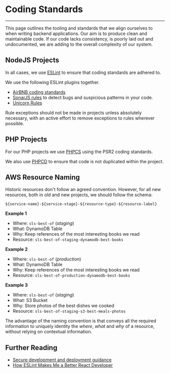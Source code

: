 # Coding Standards
***

This page outlines the tooling and standards that we align ourselves to when writing backend applications. Our aim is to
produce clean and maintainable code. If our code lacks consistency, is poorly laid out and undocumented, we are
adding to the overall complexity of our system.

## NodeJS Projects

In all cases, we use [ESLint](https://eslint.org/) to ensure that coding standards are adhered to.

We use the following ESLint plugins together.

- [AirBNB coding standards](https://www.npmjs.com/package/eslint-config-airbnb)
- [SonarJS rules](https://www.npmjs.com/package/eslint-plugin-sonarjs) to detect bugs and suspicious patterns in your code.
- [Unicorn Rules](https://www.npmjs.com/package/eslint-plugin-unicorn)

Rule exceptions should not be made in projects unless absolutely necessary, with an active effort to remove exceptions to
rules wherever possible.

## PHP Projects

For our PHP projects we use [PHPCS](https://github.com/squizlabs/PHP_CodeSniffer) using the PSR2 coding standards.

We also use [PHPCD](https://github.com/sebastianbergmann/phpcpd) to ensure that code is not duplicated within the project.

## AWS Resource Naming

Historic resources don't follow an agreed convention. However, for all new resources, both in old and new projects, we should follow the schema:

`${service-name}-${service-stage}-${resource-type}-${resource-label}`

**Example 1**
- Where: `sls-best-of` (_staging_)
- What: DynamoDB Table
- Why: Keep references of the most interesting books we read
- Resource: `sls-best-of-staging-dynamodb-best-books`

**Example 2**
- Where: `sls-best-of` (_production_)
- What: DynamoDB Table
- Why: Keep references of the most interesting books we read
- Resource: `sls-best-of-production-dynamodb-best-books`

**Example 3**
- Where: `sls-best-of` (_staging_)
- What: S3 Bucket
- Why: Store photos of the best dishes we cooked
- Resource: `sls-best-of-staging-s3-best-meals-photos`

The advantage of the naming convention is that conveys all the required information to uniquely identity the _where_, _what_ and _why_ of a resource, without relying on contextual information.

## Further Reading

- [Secure development and deployment guidance](https://www.ncsc.gov.uk/collection/developers-collection?curPage=/collection/developers-collection/principles/produce-clean-maintainable-code)
- [How ESLint Makes Me a Better React Developer](https://itnext.io/how-eslint-makes-me-a-better-react-developer-237fb14c00ae)
